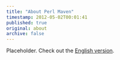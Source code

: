 ```yaml
---
title: "About Perl Maven"
timestamp: 2012-05-02T00:01:41
published: true
original: about
archive: false
---
```



Placeholder. Check out the [English version](https://perlmaven.com/).
